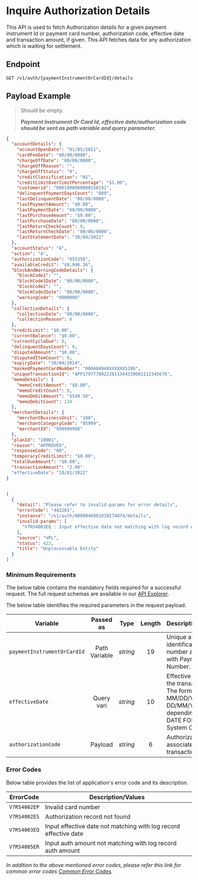 # Inquire Authorization Details

This API is used to fetch Authorization details for a given payment instrument Id or payment card number, authorization code, effective date and transaction amount, if given. This API fetches data for any authorization which is waiting for settlement. 

## Endpoint

`GET /v1/auth/{paymentInstrumentOrCardId}/details`

## Payload Example

<!--
type: tab
titles: Request, Response, Error
-->

>Should be empty. 
>
>***Payment Instrument Or Card Id, effective date/authorization code should be sent as path variable and query parameter.***

<!--
type: tab
-->

```json
{
  "accountDetails": {
    "accountOpenDate": "01/05/2021",
    "cardFeeDate": "00/00/0000",
    "chargeOffDate": "00/00/0000",
    "chargeOffReason": "",
    "chargeOffStatus": "0",
    "creditClassification": "N1",
    "creditLimitOverlimitPercentage": "$1.00",
    "customerid": "0001000000000150191",
    "delinquentPaymentDaysCount": "000",
    "lastDelinquentDate": "00/00/0000",
    "lastPaymentAmount": "$0.00",
    "lastPaymentDate": "00/00/0000",
    "lastPurchaseAmount": "$0.00",
    "lastPurchaseDate": "00/00/0000",
    "lastReturnCheckCount": 0,
    "lastReturnCheckDate": "00/00/0000",
    "lastStatementDate": "30/04/2021"
  },
  "accountStatus": "A",
  "action": "A",
  "authorizationCode": "055358",
  "availableCredit": "$8,946.36",
  "blockAndWarningCodeDetails": {
    "blockCode1": "",
    "blockCode1Date": "00/00/0000",
    "blockCode2": "",
    "blockCode2Date": "00/00/0000",
    "warningCode": "0000000"
  },
  "collectionDetails": {
    "collectionDate": "00/00/0000",
    "collectionReason": 0
  },
  "creditLimit": "$0.00",
  "currentBalance": "$0.00",
  "currentCycleDue": 0,
  "delinquentDaysCount": 0,
  "disputedAmount": "$0.00",
  "disputedItemCount": 0,
  "expiryDate": "30/04/2024",
  "maskedPaymentCardNumber": "000404940XXXXXX5286",
  "uniqueTransactionId": "APP17977700222011344330001112345678",
  "memoDetails": {
    "memoCreditAmount": "$0.00",
    "memoCreditCount": 0,
    "memoDebitAmount": "$549.58",
    "memoDebitCount": 134
  },
  "merchantDetails": {
    "merchantBusinessUnit": "100",
    "merchantCategoryCode": "05999",
    "merchantId": "999999998"
  },
  "planId": "10001",
  "reason": "APPROVED",
  "responseCode": "00",
  "temporaryCreditLimit": "$0.00",
  "totalDueAmount": "$0.00",
  "transactionAmount": "2.00"
  "effectiveDate": "10/01/2022"
}
```

<!--
type: tab
-->

```json

[
  {
    "detail": "Please refer to invalid-params for error details",
    "errorCode": "442201",
    "instance": "/v1/auth/0009846801010274074/details",
    "invalid-params": [
      "V7RS4003EQ : Input effective date not matching with log record effective date "
    ],
    "source": "VPL",
    "status": 422,
    "title": "Unprocessable Entity"
  }
]

```

<!-- type: tab-end -->

### Minimum Requirements

The below table contains the mandatory fields required for a successful request. The full request schemas are available in our [API Explorer](../api/?type=get&path=/v1/auth/{paymentInstrumentOrCardId}/details).

The below table identifies the required parameters in the request payload.

| Variable | Passed as | Type | Length | Description/Values |
| -------- | :-------: | :--: | :------------: | ------------------ |
| `paymentInstrumentOrCardId` | Path Variable | *string* | 19 | Unique alternate identification number associated with Payment Card Number. |
| `effectiveDate` | Query vari | *string* | 10 | Effective Date of the transaction. The format is MM/DD/YYYY or DD/MM/YYYY depending on the DATE FORMAT on System Control. |
| `authorizationCode` | Payload | *string* | 6 | Authorization code associated with the transaction. |

### Error Codes

Below table provides the list of application's error code and its description.

| ErrorCode |  Description/Values |
| --------  | ------------------ |
| `V7RS4002EP` | Invalid card number |        
| `V7RS4002ES` | Authorization record not found |   
| `V7RS4003EQ` | Input effective date not matching with log record effective date |   
| `V7RS4005ER` | Input auth amount not matching with log record auth amount |   

*In addition to the above mentioned error codes, please refer this link for common error codes [Common Error Codes](?path=docs/Common_Error_Code.md).*